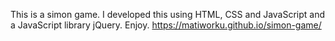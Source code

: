 This is a simon game. I developed this using HTML, CSS and JavaScript and a JavaScript library jQuery. Enjoy.
https://matiworku.github.io/simon-game/
